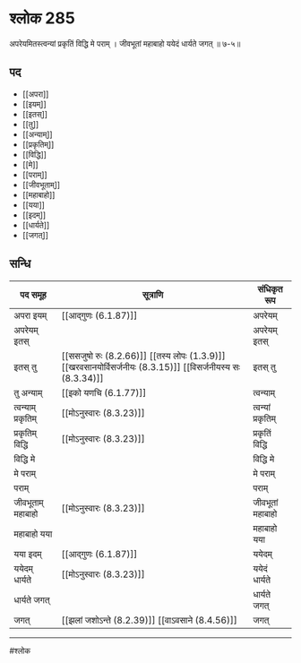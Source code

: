 # श्लोक 285

अपरेयमितस्त्वन्यां प्रकृतिं विद्धि मे पराम् ।
जीवभूतां महाबाहो ययेदं धार्यते जगत् ॥ ७-५॥


## पद 

- [[अपरा]]
- [[इयम्]]
- [[इतस्]]
- [[तु]]
- [[अन्याम्]]
- [[प्रकृतिम्]]
- [[विद्धि]]
- [[मे]]
- [[पराम्]]
- [[जीवभूताम्]]
- [[महाबाहो]]
- [[यया]]
- [[इदम्]]
- [[धार्यते]]
- [[जगत्]]

## सन्धि

| पद समूह | सूत्राणि | संधिकृत रूप |
| ----- | ----- | ----- |
| अपरा इयम् |  [[आद्गुणः (6.1.87)]] | अपरेयम् |
| अपरेयम् इतस् |  | अपरेयम् इतस् |
| इतस् तु |  [[ससजुषो रुः (8.2.66)]] [[तस्य लोपः (1.3.9)]] [[खरवसानयोर्विसर्जनीयः (8.3.15)]] [[विसर्जनीयस्य सः (8.3.34)]] | इतस् तु |
| तु अन्याम् |  [[इको यणचि (6.1.77)]] | त्वन्याम् |
| त्वन्याम् प्रकृतिम् |  [[मोऽनुस्वारः (8.3.23)]] | त्वन्यां प्रकृतिम् |
| प्रकृतिम् विद्धि |  [[मोऽनुस्वारः (8.3.23)]] | प्रकृतिं विद्धि |
| विद्धि मे |  | विद्धि मे |
| मे पराम् |  | मे पराम् |
| पराम् |  | पराम् |
| जीवभूताम् महाबाहो |  [[मोऽनुस्वारः (8.3.23)]] | जीवभूतां महाबाहो |
| महाबाहो यया |  | महाबाहो यया |
| यया इदम् |  [[आद्गुणः (6.1.87)]] | ययेदम् |
| ययेदम् धार्यते |  [[मोऽनुस्वारः (8.3.23)]] | ययेदं धार्यते |
| धार्यते जगत् |  | धार्यते जगत् |
| जगत् |  [[झलां जशोऽन्ते (8.2.39)]] [[वाऽवसाने (8.4.56)]] | जगत् |


---

#श्लोक